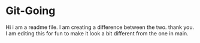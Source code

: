 # Git-Going


Hi i am a readme file. I am creating a difference between the two. thank you.
I am editing this for fun to make it look a bit different from the one in main.

